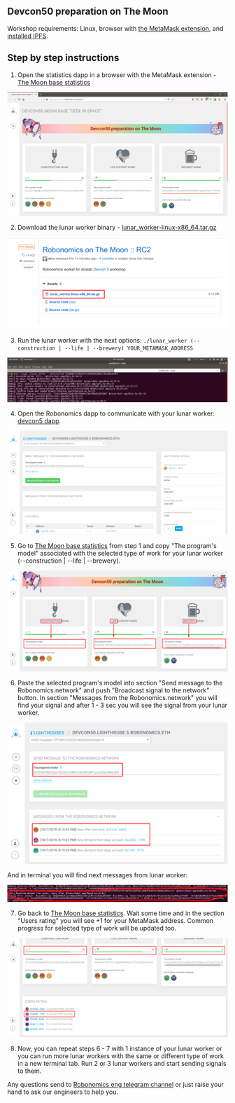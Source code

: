 Devcon50 preparation on The Moon
--------------------------------

Workshop requirements: Linux, browser with [the MetaMask extension](https://metamask.io/), and [installed IPFS](https://docs.ipfs.io/guides/guides/install/).

## Step by step instructions

1. Open the statistics dapp in a browser with the MetaMask extension - [The Moon base statistics](http://devcon5.robonomics.network)

![statistics dapp](https://github.com/airalab/devcon5/raw/master/pic/step-1.png)

2. Download the lunar worker binary - [lunar_worker-linux-x86_64.tar.gz
](https://github.com/airalab/devcon5/releases/download/v1/lunar-worker-linux-x86_64.tar.gz
)

![Robonomics on The Moon :: RC2](https://github.com/airalab/devcon5/raw/master/pic/step-2.png)

3. Run the lunar worker with the next options:
`./lunar_worker (--construction | --life | --brewery) YOUR_METAMASK_ADDRESS`

![Example of launched the lunar worker](https://github.com/airalab/devcon5/raw/master/pic/step-3.png)

4. Open the Robonomics dapp to communicate with your lunar worker: [devcon5 dapp](https://dapp.robonomics.network/#/lighthouse/devcon50.lighthouse.5.robonomics.eth).

![Robonomics dapp section lighthouse devcon50](https://github.com/airalab/devcon5/raw/master/pic/step-4.png)

5. Go to [The Moon base statistics](http://devcon5.robonomics.network) from step 1 and copy "The program's model" associated with the selected type of work for your lunar worker (--construction | --life | --brewery).

!["The program's model" associated with the selected type of work](https://github.com/airalab/devcon5/raw/master/pic/step-5.png)

6. Paste the selected program's model into section "Send message to the Robonomics.network" and push "Broadcast signal to the network" button. In section "Messages from the Robonomics.network" you will find your signal and after 1 - 3 sec you will see the signal from your lunar worker.

![In section "Messages from the Robonomics.network" you will find your signal](https://github.com/airalab/devcon5/raw/master/pic/step-6.png)

And in terminal you will find next messages from lunar worker:

![signal from your lunar worker](https://github.com/airalab/devcon5/raw/master/pic/step-6-1.png)

7. Go back to [The Moon base statistics](http://devcon5.robonomics.network). Wait some time and in the section "Users rating" you will see +1 for your MetaMask address. Common progress for selected type of work will be updated too.

![signal from your lunar worker](https://github.com/airalab/devcon5/raw/master/pic/step-7.png)

8. Now, you can repeat steps 6 - 7 with 1 instance of your lunar worker or you can run more lunar workers with the same or different type of work in a new terminal tab. Run 2 or 3 lunar workers and start sending signals to them.

Any questions send to [Robonomics eng telegram channel](https://aira.life/chat) or just raise your hand to ask our engineers to help you.
